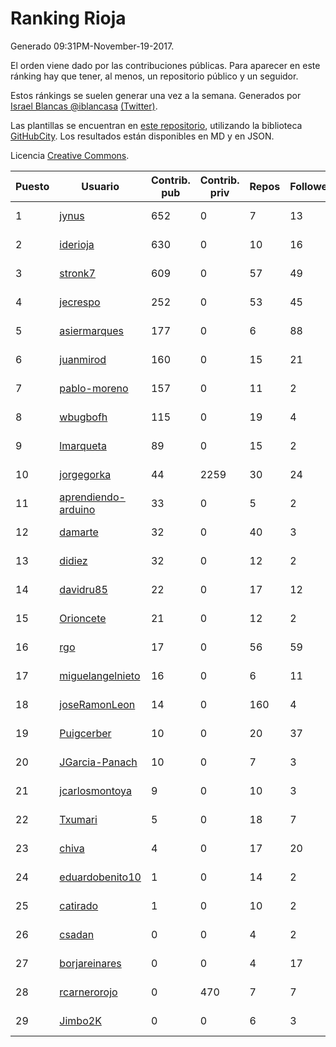 # Ranking Rioja

Generado 09:31PM-November-19-2017.

El orden viene dado por las contribuciones públicas. Para aparecer en este ránking hay que tener, al menos, un repositorio público y un seguidor.

Estos ránkings se suelen generar una vez a la semana. Generados por [Israel Blancas @iblancasa](https://github.com/iblancasa/) [(Twitter)](https://twitter.com/iblancasa).

Las plantillas se encuentran en [este repositorio](https://github.com/iblancasa/GH-Spanish-Ranking), utilizando la biblioteca [GitHubCity](https://github.com/iblancasa/GitHubCity). Los resultados están disponibles en MD y en JSON.

Licencia [Creative Commons](https://creativecommons.org/licenses/by/4.0/).

| Puesto   |  Usuario  | Contrib. pub | Contrib. priv |Repos| Followers | Desde |  Avatar  |
|----------|-----------|--------------|---------------|-----|-----------|-------|----------|
|1|[jynus](https://github.com/jynus)|652|0|7|13|2014-08-28|![jynus](https://avatars1.githubusercontent.com/u/8576860)|
|2|[iderioja](https://github.com/iderioja)|630|0|10|16|2013-07-25|![iderioja](https://avatars3.githubusercontent.com/u/5090808)|
|3|[stronk7](https://github.com/stronk7)|609|0|57|49|2009-12-14|![stronk7](https://avatars3.githubusercontent.com/u/167147)|
|4|[jecrespo](https://github.com/jecrespo)|252|0|53|45|2012-03-15|![jecrespo](https://avatars2.githubusercontent.com/u/1539718)|
|5|[asiermarques](https://github.com/asiermarques)|177|0|6|88|2009-11-05|![asiermarques](https://avatars0.githubusercontent.com/u/149459)|
|6|[juanmirod](https://github.com/juanmirod)|160|0|15|21|2013-02-27|![juanmirod](https://avatars2.githubusercontent.com/u/3714422)|
|7|[pablo-moreno](https://github.com/pablo-moreno)|157|0|11|2|2014-07-18|![pablo-moreno](https://avatars1.githubusercontent.com/u/8203696)|
|8|[wbugbofh](https://github.com/wbugbofh)|115|0|19|4|2013-04-24|![wbugbofh](https://avatars2.githubusercontent.com/u/4250161)|
|9|[lmarqueta](https://github.com/lmarqueta)|89|0|15|2|2015-09-17|![lmarqueta](https://avatars1.githubusercontent.com/u/14338278)|
|10|[jorgegorka](https://github.com/jorgegorka)|44|2259|30|24|2008-05-07|![jorgegorka](https://avatars3.githubusercontent.com/u/9585)|
|11|[aprendiendo-arduino](https://github.com/aprendiendo-arduino)|33|0|5|2|2016-09-02|![aprendiendo-arduino](https://avatars3.githubusercontent.com/u/21957254)|
|12|[damarte](https://github.com/damarte)|32|0|40|3|2013-04-30|![damarte](https://avatars2.githubusercontent.com/u/4304282)|
|13|[didiez](https://github.com/didiez)|32|0|12|2|2011-02-22|![didiez](https://avatars0.githubusercontent.com/u/632860)|
|14|[davidru85](https://github.com/davidru85)|22|0|17|12|2010-11-08|![davidru85](https://avatars2.githubusercontent.com/u/472324)|
|15|[Orioncete](https://github.com/Orioncete)|21|0|12|2|2016-03-12|![Orioncete](https://avatars0.githubusercontent.com/u/17803185)|
|16|[rgo](https://github.com/rgo)|17|0|56|59|2009-01-16|![rgo](https://avatars1.githubusercontent.com/u/47124)|
|17|[miguelangelnieto](https://github.com/miguelangelnieto)|16|0|6|11|2011-05-25|![miguelangelnieto](https://avatars2.githubusercontent.com/u/810868)|
|18|[joseRamonLeon](https://github.com/joseRamonLeon)|14|0|160|4|2012-04-26|![joseRamonLeon](https://avatars1.githubusercontent.com/u/1682282)|
|19|[Puigcerber](https://github.com/Puigcerber)|10|0|20|37|2011-06-22|![Puigcerber](https://avatars2.githubusercontent.com/u/866808)|
|20|[JGarcia-Panach](https://github.com/JGarcia-Panach)|10|0|7|3|2015-07-08|![JGarcia-Panach](https://avatars0.githubusercontent.com/u/13234598)|
|21|[jcarlosmontoya](https://github.com/jcarlosmontoya)|9|0|10|3|2014-05-23|![jcarlosmontoya](https://avatars1.githubusercontent.com/u/7680456)|
|22|[Txumari](https://github.com/Txumari)|5|0|18|7|2010-09-16|![Txumari](https://avatars1.githubusercontent.com/u/401963)|
|23|[chiva](https://github.com/chiva)|4|0|17|20|2010-06-15|![chiva](https://avatars1.githubusercontent.com/u/305333)|
|24|[eduardobenito10](https://github.com/eduardobenito10)|1|0|14|2|2011-09-06|![eduardobenito10](https://avatars1.githubusercontent.com/u/1029956)|
|25|[catirado](https://github.com/catirado)|1|0|10|2|2010-08-04|![catirado](https://avatars2.githubusercontent.com/u/354151)|
|26|[csadan](https://github.com/csadan)|0|0|4|2|2014-01-21|![csadan](https://avatars0.githubusercontent.com/u/6459730)|
|27|[borjareinares](https://github.com/borjareinares)|0|0|4|17|2011-01-26|![borjareinares](https://avatars3.githubusercontent.com/u/584645)|
|28|[rcarnerorojo](https://github.com/rcarnerorojo)|0|470|7|7|2014-04-17|![rcarnerorojo](https://avatars0.githubusercontent.com/u/7326722)|
|29|[Jimbo2K](https://github.com/Jimbo2K)|0|0|6|3|2016-03-15|![Jimbo2K](https://avatars1.githubusercontent.com/u/17853527)|
